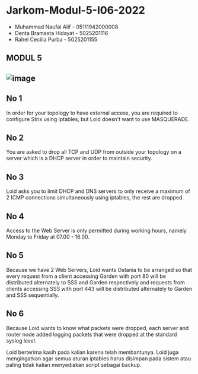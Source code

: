 # Jarkom-Modul-5-I06-2022

- Muhammad Naufal Alif - 05111942000008
- Denta Bramasta Hidayat - 5025201116
- Rahel Cecilia Purba - 5025201155

MODUL 5
---
![image](https://user-images.githubusercontent.com/112471006/206718270-9d967a1a-984b-455e-af8d-36f28db16aef.png)
---
## No 1
In order for your topology to have external access, you are required to configure Strix using iptables, but Loid doesn't want to use MASQUERADE.

## No 2
You are asked to drop all TCP and UDP from outside your topology on a server which is a DHCP server in order to maintain security.

## No 3
Loid asks you to limit DHCP and DNS servers to only receive a maximum of 2 ICMP connections simultaneously using iptables, the rest are dropped.

## No 4
Access to the Web Server is only permitted during working hours, namely Monday to Friday at 07.00 - 16.00.

## No 5
Because we have 2 Web Servers, Loid wants Ostania to be arranged so that every request from a client accessing Garden with port 80 will be distributed alternately to SSS and Garden respectively and requests from clients accessing SSS with port 443 will be distributed alternately to Garden and SSS sequentially.

## No 6
Because Loid wants to know what packets were dropped, each server and router node added logging packets that were dropped at the standard syslog level.

Loid berterima kasih pada kalian karena telah membantunya. Loid juga mengingatkan agar semua aturan iptables harus disimpan pada sistem atau paling tidak kalian menyediakan script sebagai backup.